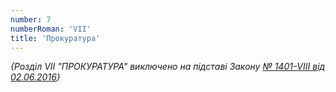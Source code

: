```yaml
---
number: 7
numberRoman: 'VII'
title: 'Прокуратура'
---
```


*{Розділ VII "ПРОКУРАТУРА" виключено на підставі
Закону [№ 1401-VIII від 02.06.2016](https://zakon.rada.gov.ua/laws/show/1401-19#n161)}*
